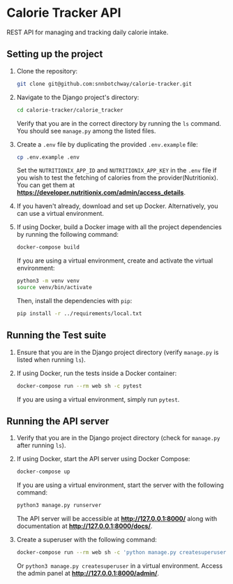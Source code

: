 # Calorie Tracker API

REST API for managing and tracking daily calorie intake.

## Setting up the project

1. Clone the repository:

   ```bash
   git clone git@github.com:snnbotchway/calorie-tracker.git
   ```

2. Navigate to the Django project's directory:

    ```bash
    cd calorie-tracker/calorie_tracker
    ```

    Verify that you are in the correct directory by running the `ls` command. You should see `manage.py` among the listed files.

3. Create a `.env` file by duplicating the provided `.env.example` file:

   ```bash
   cp .env.example .env
   ```

   Set the `NUTRITIONIX_APP_ID` and `NUTRITIONIX_APP_KEY` in the `.env` file if you wish to test the fetching of calories from the provider(Nutritionix). You can get them at __<https://developer.nutritionix.com/admin/access_details>__.

4. If you haven't already, download and set up Docker. Alternatively, you can use a virtual environment.

5. If using Docker, build a Docker image with all the project dependencies by running the following command:

    ```bash
    docker-compose build
    ```

    If you are using a virtual environment, create and activate the virtual environment:

    ```bash
    python3 -m venv venv
    source venv/bin/activate
    ```

    Then, install the dependencies with `pip`:

    ```bash
    pip install -r ../requirements/local.txt
    ```

## Running the Test suite

1. Ensure that you are in the Django project directory (verify `manage.py` is listed when running `ls`).

2. If using Docker, run the tests inside a Docker container:

    ```bash
    docker-compose run --rm web sh -c pytest
    ```

    If you are using a virtual environment, simply run `pytest`.

## Running the API server

1. Verify that you are in the Django project directory (check for `manage.py` after running `ls`).

2. If using Docker, start the API server using Docker Compose:

    ```bash
    docker-compose up
    ```

    If you are using a virtual environment, start the server with the following command:

    ```bash
    python3 manage.py runserver
    ```

    The API server will be accessible at __<http://127.0.0.1:8000/>__ along with documentation at __<http://127.0.0.1:8000/docs/>__.

3. Create a superuser with the following command:

    ```bash
    docker-compose run --rm web sh -c 'python manage.py createsuperuser'
    ```

    Or `python3 manage.py createsuperuser` in a virtual environment.
    Access the admin panel at __<http://127.0.0.1:8000/admin/>__.
